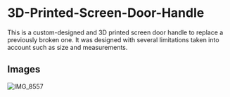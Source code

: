 # 3D-Printed-Screen-Door-Handle

This is a custom-designed and 3D printed screen door handle to replace a previously broken one. It was designed with several limitations taken into account such as size and measurements. 

## Images

![IMG_8557](https://user-images.githubusercontent.com/80595485/132438481-7057e8d8-090e-46c0-9a6a-361c3fdeb8dd.jpg)
